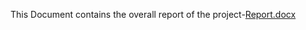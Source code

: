 This Document contains the overall report of the project-[Report.docx](https://github.com/Abhi75q/M2_LED_Matrix/files/8538412/Report.docx)
